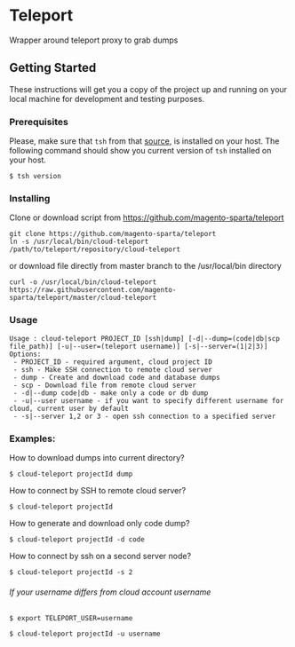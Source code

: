 # Teleport
Wrapper around teleport proxy to grab dumps

## Getting Started

These instructions will get you a copy of the project up and running on your local machine for development and testing purposes.

### Prerequisites

Please, make sure that ```tsh``` from that [source](https://github.com/gravitational/teleport/releases/tag/v1.3.2), is installed on your host. The following command should show you current version of ```tsh``` installed on your host.
```
$ tsh version
```

### Installing
Clone or download script from https://github.com/magento-sparta/teleport
```
git clone https://github.com/magento-sparta/teleport
ln -s /usr/local/bin/cloud-teleport /path/to/teleport/repository/cloud-teleport
```
or download file directly from master branch to the /usr/local/bin directory
```
curl -o /usr/local/bin/cloud-teleport https://raw.githubusercontent.com/magento-sparta/teleport/master/cloud-teleport
```

### Usage
```
Usage : cloud-teleport PROJECT_ID [ssh|dump] [-d|--dump=(code|db|scp file_path)] [-u|--user=(teleport username)] [-s|--server=(1|2|3)]
Options:
 - PROJECT_ID - required argument, cloud project ID
 - ssh - Make SSH connection to remote cloud server
 - dump - Create and download code and database dumps
 - scp - Download file from remote cloud server
 - -d|--dump code|db - make only a code or db dump
 - -u|--user username - if you want to specify different username for cloud, current user by default
 - -s|--server 1,2 or 3 - open ssh connection to a specified server
```

### Examples:
How to download dumps into current directory?
```
$ cloud-teleport projectId dump
```
How to connect by SSH to remote cloud server?
```
$ cloud-teleport projectId
```
How to generate and download only code dump?
```
$ cloud-teleport projectId -d code
```
How to connect by ssh on a second server node?
```
$ cloud-teleport projectId -s 2
```

###### If your username differs from cloud account username
```
$ export TELEPORT_USER=username
```
```
$ cloud-teleport projectId -u username
```


